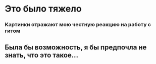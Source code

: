 # Это было тяжело

### Картинки отражают мою честную реакцию на работу с гитом

## Была бы возможность, я бы предпочла не знать, что это такое...

